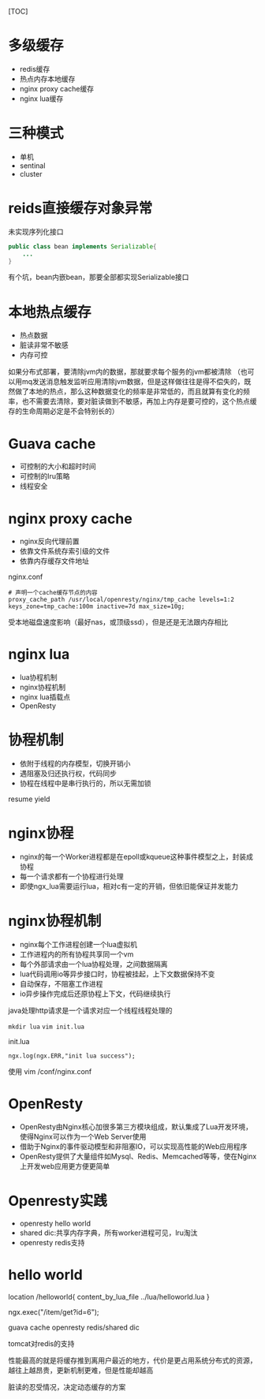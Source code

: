 [TOC]

# 多级缓存
+ redis缓存
+ 热点内存本地缓存
+ nginx proxy cache缓存
+ nginx lua缓存

# 三种模式
+ 单机
+ sentinal
+ cluster

# reids直接缓存对象异常
未实现序列化接口
```java
public class bean implements Serializable{
    ...
}
```
有个坑，bean内嵌bean，那要全部都实现Serializable接口

# 本地热点缓存
+ 热点数据
+ 脏读非常不敏感
+ 内存可控

如果分布式部署，要清除jvm内的数据，那就要求每个服务的jvm都被清除
（也可以用mq发送消息触发监听应用清除jvm数据，但是这样做往往是得不偿失的，既然做了本地的热点，那么这种数据变化的频率是非常低的，而且就算有变化的频率，也不需要去清除，要对脏读做到不敏感，再加上内存是要可控的，这个热点缓存的生命周期必定是不会特别长的）

# Guava cache
+ 可控制的大小和超时时间
+ 可控制的lru策略
+ 线程安全

# nginx proxy cache
+ nginx反向代理前置
+ 依靠文件系统存索引级的文件
+ 依靠内存缓存文件地址

nginx.conf
```
# 声明一个cache缓存节点的内容
proxy_cache_path /usr/local/openresty/nginx/tmp_cache levels=1:2 keys_zone=tmp_cache:100m inactive=7d max_size=10g;

```

受本地磁盘速度影响（最好nas，或顶级ssd），但是还是无法跟内存相比

# nginx lua
+ lua协程机制
+ nginx协程机制
+ nginx lua插载点
+ OpenResty

# 协程机制
+ 依附于线程的内存模型，切换开销小
+ 遇阻塞及归还执行权，代码同步
+ 协程在线程中是串行执行的，所以无需加锁

resume
yield

# nginx协程
+ nginx的每一个Worker进程都是在epoll或kqueue这种事件模型之上，封装成协程
+ 每一个请求都有一个协程进行处理
+ 即使ngx_lua需要运行lua，相对c有一定的开销，但依旧能保证并发能力

# nginx协程机制
+ nginx每个工作进程创建一个lua虚拟机
+ 工作进程内的所有协程共享同一个vm
+ 每个外部请求由一个lua协程处理，之间数据隔离
+ lua代码调用io等异步接口时，协程被挂起，上下文数据保持不变
+ 自动保存，不阻塞工作进程
+ io异步操作完成后还原协程上下文，代码继续执行

java处理http请求是一个请求对应一个线程线程处理的




`mkdir lua`
`vim init.lua`

init.lua
```
ngx.log(ngx.ERR,"init lua success");
```
使用
vim /conf/nginx.conf

# OpenResty
+ OpenResty由Nginx核心加很多第三方模块组成，默认集成了Lua开发环境，使得Nginx可以作为一个Web Server使用
+ 借助于Nginx的事件驱动模型和非阻塞IO，可以实现高性能的Web应用程序
+ OpenResty提供了大量组件如Mysql、Redis、Memcached等等，使在Nginx上开发web应用更方便更简单

# Openresty实践
+ openresty hello world
+ shared dic:共享内存字典，所有worker进程可见，lru淘汰
+ openresty redis支持

# hello world
location /helloworld{
    content_by_lua_file ../lua/helloworld.lua
}

ngx.exec("/item/get?id=6");



guava cache
openresty redis/shared dic

tomcat对redis的支持

性能最高的就是将缓存推到离用户最近的地方，代价是更占用系统分布式的资源，越往上越昂贵，更新机制更难，但是性能却越高

脏读的忍受情况，决定动态缓存的方案